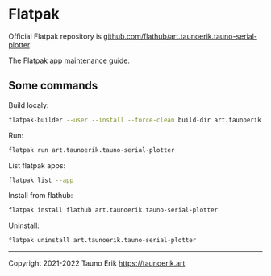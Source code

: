 # Flatpak

Official Flatpak repository is [github.com/flathub/art.taunoerik.tauno-serial-plotter](https://github.com/flathub/art.taunoerik.tauno-serial-plotter).

The Flatpak app [maintenance guide](https://github.com/flathub/flathub/wiki/App-Maintenance).

## Some commands

Build localy:

```Bash
flatpak-builder --user --install --force-clean build-dir art.taunoerik.tauno-serial-plotter.yml
```

Run:

```Bash
flatpak run art.taunoerik.tauno-serial-plotter
```

List flatpak apps:

```Bash
flatpak list --app
```

Install from flathub:

```Bash
flatpak install flathub art.taunoerik.tauno-serial-plotter
```

Uninstall:

```Bash
flatpak uninstall art.taunoerik.tauno-serial-plotter
```

 ___

Copyright 2021-2022 Tauno Erik https://taunoerik.art

